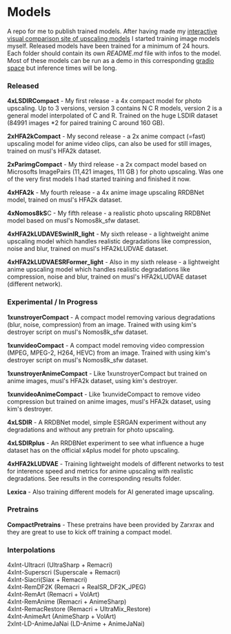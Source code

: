 # Models

A repo for me to publish trained models. After having made my [interactive visual comparison site of upscaling models](https://phhofm.github.io/upscale/) I started training image models myself. Released models have been trained for a minimum of 24 hours. Each folder should contain its own *README.md* file with infos to the model. Most of these models can be run as a demo in this corresponding [gradio space](https://huggingface.co/spaces/Phips/upscale_demo) but inference times will be long.

### Released  

**4xLSDIRCompact** - My first release - a 4x compact model for photo upscaling. Up to 3 versions, version 3 contains N C R models, version 2 is a general model interpolated of C and R. Trained on the huge LSDIR dataset (84991 images *2 for paired training C around 160 GB).  

**2xHFA2kCompact** - My second release - a 2x anime compact (=fast) upscaling model for anime video clips, can also be used for still images, trained on musl's HFA2k dataset.

**2xParimgCompact** - My third release - a 2x compact model based on Microsofts ImagePairs (11,421 images, 111 GB ) for photo upscaling. Was one of the very first models I had started training and finished it now. 

**4xHFA2k** - My fourth release - a 4x anime image upscaling RRDBNet model, trained on musl's HFA2k dataset.    

**4xNomos8kS**C - My fifth release - a realistic photo upscaling RRDBNet model based on musl's Nomos8k_sfw dataset.   

**4xHFA2kLUDAVESwinIR_light** - My sixth release - a lightweight anime upscaling model which handles realistic degradations like compression, noise and blur, trained on musl's HFA2kLUDVAE dataset.  

**4xHFA2kLUDVAESRFormer_light** - Also in my sixth release - a lightweight anime upscaling model which handles realistic degradations like compression, noise and blur, trained on musl's HFA2kLUDVAE dataset (different network).  

### Experimental / In Progress  

**1xunstroyerCompact** - A compact model removing various degradations (blur, noise, compression) from an image. Trained with using kim's destroyer script on musl's Nomos8k_sfw dataset.  

**1xunvideoCompact** - A compact model removing video compression (MPEG, MPEG-2, H264, HEVC) from an image. Trained with using kim's destroyer script on musl's Nomos8k_sfw dataset. 

**1xunstroyerAnimeCompact** - Like 1xunstroyerCompact but trained on anime images, musl's HFA2k dataset, using kim's destroyer.  

**1xunvideoAnimeCompact** - Like 1xunvideCompact to remove video compression but trained on anime images, musl's HFA2k dataset, using kim's destroyer.   

**4xLSDIR** - A RRDBNet model, simple ESRGAN experiment without any degradations and without any pretrain for photo upscaling.  

**4xLSDIRplus** - An RRDBNet experiment to see what influence a huge dataset has on the official x4plus model for photo upscaling.  

**4xHFA2kLUDVAE** - Training lightweight models of different networks to test for interence speed and metrics for anime upscaling with realistic degradations. See results in the corresponding results folder.  

**Lexica** - Also training different models for AI generated image upscaling.  

### Pretrains  

**CompactPretrains** - These pretrains have been provided by Zarxrax and they are great to use to kick off training a compact model.  

### Interpolations

4xInt-Ultracri (UltraSharp + Remacri)  
4xInt-Superscri (Superscale + Remacri)  
4xInt-Siacri(Siax + Remacri)  
4xInt-RemDF2K (Remacri + RealSR_DF2K_JPEG)  
4xInt-RemArt (Remacri + VolArt)  
4xInt-RemAnime (Remacri + AnimeSharp)  
4xInt-RemacRestore (Remacri + UltraMix_Restore)  
4xInt-AnimeArt (AnimeSharp + VolArt)  
2xInt-LD-AnimeJaNai (LD-Anime + AnimeJaNai)  
